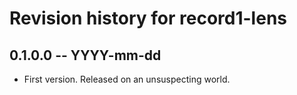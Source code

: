 # Revision history for record1-lens

## 0.1.0.0 -- YYYY-mm-dd

* First version. Released on an unsuspecting world.
